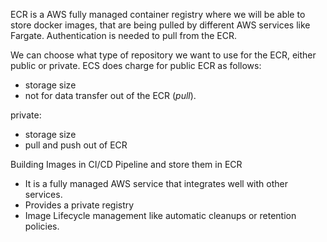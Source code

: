 ECR is a  AWS fully managed container registry where we will be able to store docker images, that are being pulled by different AWS services like Fargate. Authentication is needed to pull from the ECR.

We can choose what type of repository we want to use for the ECR, either public or private.
ECS does charge for public ECR as follows:
- storage size 
- not for data transfer out of the ECR (*pull*).

private:
- storage size
- pull and push out of ECR


Building Images in CI/CD Pipeline and store them in ECR

- It is a fully managed AWS service that integrates well with other services. 
- Provides a private registry
- Image Lifecycle management like automatic cleanups or retention policies.

